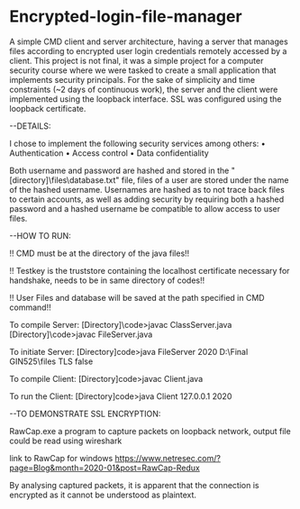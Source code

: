 # Encrypted-login-file-manager

A simple CMD client and server architecture, having a server that manages files according to encrypted user login credentials remotely accessed by a client.
This project is not final, it was a simple project for a computer security course where we were tasked to create a small application that implements security principals.
For the sake of simplicity and time constraints (~2 days of continuous work), the server and the client were implemented using the loopback interface. SSL was configured using the loopback certificate.



--DETAILS:

I chose to implement the following security services among others:
• Authentication
• Access control
• Data confidentiality

Both username and password are hashed and stored in the "[directory]\files\database.txt" file, files of a user are stored under the name of the hashed username.
Usernames are hashed as to not trace back files to certain accounts, as well as adding security by requiring both a hashed password and a hashed username be compatible to allow access to user files.




--HOW TO RUN:

!! CMD must be at the directory of the java files!!

!! Testkey is the truststore containing the localhost certificate necessary for handshake, needs to be in same directory of codes!!

!! User Files and database will be saved at the path specified in CMD command!!

To compile Server:
	[Directory]\code>javac ClassServer.java
	[Directory]\code>javac FileServer.java

To initiate Server:
	[Directory]code>java FileServer 2020 D:\Final GIN525\files TLS false

To compile Client:
	[Directory]code>javac Client.java

To run the Client:
	[Directory]code>java Client 127.0.0.1 2020




--TO DEMONSTRATE SSL ENCRYPTION:

RawCap.exe a program to capture packets on loopback network, output file could be read using wireshark

link to RawCap for windows
https://www.netresec.com/?page=Blog&month=2020-01&post=RawCap-Redux

By analysing captured packets, it is apparent that the connection is encrypted as it cannot be understood as plaintext.
